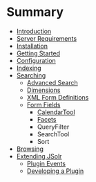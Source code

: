 # Summary

* [Introduction](README.md)
* [Server Requirements](server_requirements.md)
* [Installation](installation.md)
* [Getting Started](getting_started.md)
* [Configuration](configuration.md)
* [Indexing](indexing.md)
* [Searching](searching.md)
    * [Advanced Search](advanced-search.md)
    * [Dimensions](dimensions.md)
    * [XML Form Definitions](xml-form-definitions.md)
    * [Form Fields](form-fields.md)
        * [CalendarTool](calendartool.md)
        * [Facets](facets.md)
        * QueryFilter
        * SearchTool
        * Sort
* [Browsing](browsing.md)
* [Extending JSolr](extending_jsolr.md)
    * [Plugin Events](plugin_events.md)
    * [Developing a Plugin](developing_a_plugin.md)

